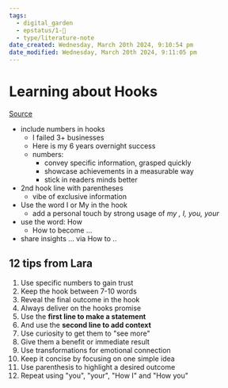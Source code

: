 ```yaml
---
tags:
  - digital_garden
  - epstatus/1-🌱
  - type/literature-note
date_created: Wednesday, March 20th 2024, 9:10:54 pm
date_modified: Wednesday, March 20th 2024, 9:11:05 pm
---
```

# Learning about Hooks
[Source](https://www.linkedin.com/posts/faroukbacha_lara-acosta-linkedin-hook-strategy-ugcPost-7176193306240897024-mrr5?utm_source=share&utm_medium=member_desktop)

+ include numbers in hooks
	+ I failed 3+ businesses
	+ Here is my 6 years overnight success
	+ numbers:
		+ convey specific information, grasped quickly
		+ showcase achievements in a measurable way
		+ stick in readers minds better
+ 2nd hook line with parentheses
	+ vibe of exclusive information
+ Use the word I or My in the hook
	+ add a personal touch by strong usage of *my , I, you, your*
+ use the word: How
	+ How to become ...
+ share insights ... via How to ..

## 12 tips from Lara
1) Use specific numbers to gain trust  
2) Keep the hook between 7-10 words  
3) Reveal the final outcome in the hook  
4) Always deliver on the hooks promise  
5) Use the **first line to make a statement**  
6) And use the **second line to add context**  
7) Use curiosity to get them to "see more"  
8) Give them a benefit or immediate result  
9) Use transformations for emotional connection  
10) Keep it concise by focusing on one simple idea  
11) Use parenthesis to highlight a desired outcome  
12) Repeat using "you", "your", "How I" and "How you"
